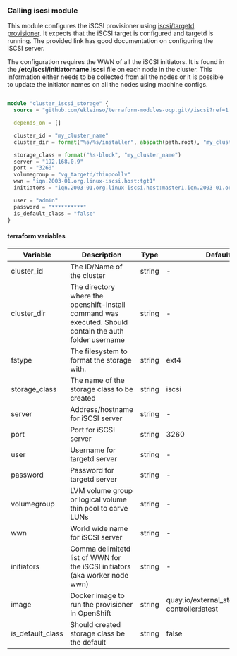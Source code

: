 ### Calling iscsi module
This module configures the iSCSI provisioner using [iscsi/targetd provisioner](https://github.com/kubernetes-retired/external-storage/tree/master/iscsi/targetd). It expects that the iSCSI target is configured and targetd is running. The provided link has good documentation on configuring the iSCSI server.

The configuration requires the WWN of all the iSCSI initiators. It is found in the **/etc/iscsi/initiatorname.iscsi** file on each node in the cluster. This information either needs to be collected from all the nodes or it is possible to update the initiator names on all the nodes using machine configs.

```terraform

module "cluster_iscsi_storage" {
  source = "github.com/ekleinso/terraform-modules-ocp.git//iscsi?ref=1.1"

  depends_on = []

  cluster_id = "my_cluster_name"
  cluster_dir = format("%s/%s/installer", abspath(path.root), "my_cluster_name")

  storage_class = format("%s-block", "my_cluster_name")
  server = "192.168.0.9"
  port = "3260"
  volumegroup = "vg_targetd/thinpoollv"
  wwn = "iqn.2003-01.org.linux-iscsi.host:tgt1"
  initiators = "iqn.2003-01.org.linux-iscsi.host:master1,iqn.2003-01.org.linux-iscsi.host:master2,iqn.2003-01.org.linux-iscsi.host:master3,iqn.2003-01.org.linux-iscsi.host:worker1"

  user = "admin"
  password = "**********"
  is_default_class = "false"
}
```

#### terraform variables

| Variable                         | Description                                                  | Type   | Default |
| -------------------------------- | ------------------------------------------------------------ | ------ | ------- |
| cluster_id                   | The ID/Name of the cluster  | string | - |
| cluster_dir                  | The directory where the openshift-install command was executed. Should contain the auth folder username        | string | - |
| fstype                 | The filesystem to format the storage with. | string | ext4 |
| storage_class   | The name of the storage class to be created | string | iscsi |
| server          | Address/hostname for iSCSI server | string | - |
| port            | Port for iSCSI server     | string | 3260 |
| user            | Username for targetd server | string | - |
| password        | Password for targetd server | string | - |
| volumegroup     | LVM volume group or logical volume thin pool to carve LUNs | string | - |
| wwn             | World wide name for iSCSI server | string | - |
| initiators      | Comma delimitetd list of WWN for the iSCSI initiators (aka worker node wwn) | string | - |
| image          | Docker image to run the provisioner in OpenShift | string | quay.io/external_storage/iscsi-controller:latest |
| is_default_class | Should created storage class be the default | string | false |
